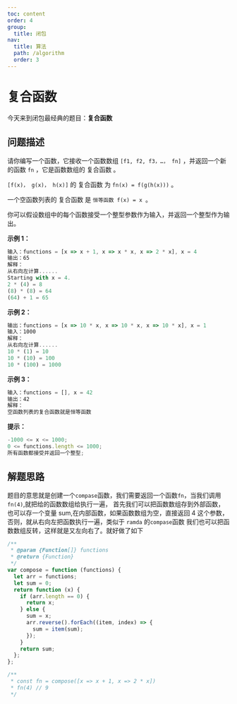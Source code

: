```yaml
---
toc: content
order: 4
group:
  title: 闭包
nav:
  title: 算法
  path: /algorithm
  order: 3
---
```


# 复合函数

今天来到闭包最经典的题目：**复合函数**

## 问题描述

请你编写一个函数，它接收一个函数数组 `[f1, f2, f3，…， fn]` ，并返回一个新的函数 `fn` ，它是函数数组的 复合函数 。

`[f(x)， g(x)， h(x)]` 的 复合函数 为 `fn(x) = f(g(h(x)))` 。

一个空函数列表的 复合函数 是 `恒等函数 f(x) = x `。

你可以假设数组中的每个函数接受一个整型参数作为输入，并返回一个整型作为输出。

**示例 1：**

```ts
输入：functions = [x => x + 1, x => x * x, x => 2 * x], x = 4
输出：65
解释：
从右向左计算......
Starting with x = 4.
2 * (4) = 8
(8) * (8) = 64
(64) + 1 = 65
```

**示例 2：**

```ts
输出：functions = [x => 10 * x, x => 10 * x, x => 10 * x], x = 1
输入：1000
解释：
从右向左计算......
10 * (1) = 10
10 * (10) = 100
10 * (100) = 1000
```

**示例 3：**

```ts
输入：functions = [], x = 42
输出：42
解释：
空函数列表的复合函数就是恒等函数
```

**提示：**

```ts
-1000 <= x <= 1000;
0 <= functions.length <= 1000;
所有函数都接受并返回一个整型;
```

## 解题思路

题目的意思就是创建一个`compase`函数，我们需要返回一个函数`fn`，当我们调用 `fn(4)`,就把给的函数数组给执行一遍，
首先我们可以把函数数组存到外部函数，也可以存一个变量 sum,在内部函数，如果函数数组为空，直接返回 4 这个参数，
否则，就从右向左把函数执行一遍，类似于 `ramda` 的`compase`函数
我们也可以把函数数组反转，这样就是又左向右了。就好做了如下

```ts
/**
 * @param {Function[]} functions
 * @return {Function}
 */
var compose = function (functions) {
  let arr = functions;
  let sum = 0;
  return function (x) {
    if (arr.length == 0) {
      return x;
    } else {
      sum = x;
      arr.reverse().forEach((item, index) => {
        sum = item(sum);
      });
    }
    return sum;
  };
};

/**
 * const fn = compose([x => x + 1, x => 2 * x])
 * fn(4) // 9
 */
```
